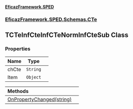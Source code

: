 #### [EficazFramework.SPED](EficazFrameworkSPED.md 'EficazFramework SPED')
### [EficazFramework.SPED.Schemas.CTe](EficazFramework.SPED.Schemas.CTe.md 'EficazFramework.SPED.Schemas.CTe')

## TCTeInfCteInfCTeNormInfCteSub Class
### Properties

| Name | Type | |
| :--- | :---: | :--- |
| chCte | `String` |  |
| Item | `Object` |  |

| Methods | |
| :--- | :--- |
| [OnPropertyChanged(string)](EficazFramework.SPED.Schemas.CTe/TCTeInfCteInfCTeNormInfCteSub/OnPropertyChanged(string).md 'EficazFramework.SPED.Schemas.CTe.TCTeInfCteInfCTeNormInfCteSub.OnPropertyChanged(string)') | |
